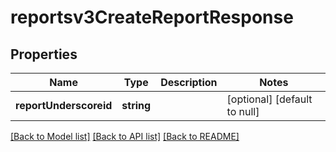 # reportsv3CreateReportResponse

## Properties
Name | Type | Description | Notes
------------ | ------------- | ------------- | -------------
**reportUnderscoreid** | **string** |  | [optional] [default to null]

[[Back to Model list]](../README.md#documentation-for-models) [[Back to API list]](../README.md#documentation-for-api-endpoints) [[Back to README]](../README.md)


